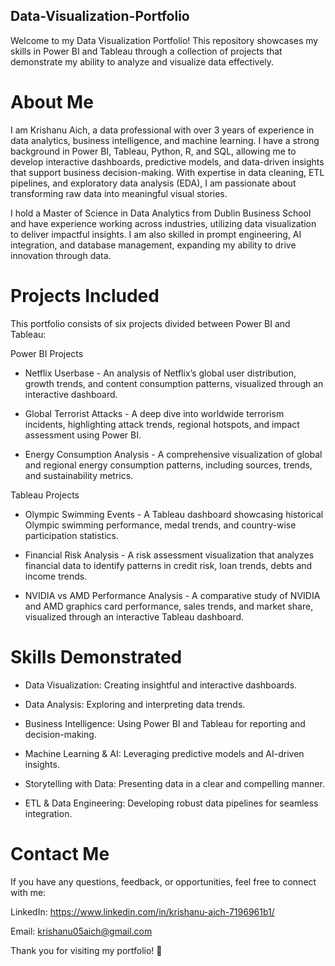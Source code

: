 ## Data-Visualization-Portfolio

Welcome to my Data Visualization Portfolio! This repository showcases my skills in Power BI and Tableau through a collection of projects that demonstrate my ability to analyze and visualize data effectively.

# About Me 

I am Krishanu Aich, a data professional with over 3 years of experience in data analytics, business intelligence, and machine learning. I have a strong background in Power BI, Tableau, Python, R, and SQL, allowing me to develop interactive dashboards, predictive models, and data-driven insights that support business decision-making. With expertise in data cleaning, ETL pipelines, and exploratory data analysis (EDA), I am passionate about transforming raw data into meaningful visual stories.

I hold a Master of Science in Data Analytics from Dublin Business School and have experience working across industries, utilizing data visualization to deliver impactful insights. I am also skilled in prompt engineering, AI integration, and database management, expanding my ability to drive innovation through data.

# Projects Included

This portfolio consists of six projects divided between Power BI and Tableau:

Power BI Projects

* Netflix Userbase - An analysis of Netflix’s global user distribution, growth trends, and content consumption patterns, visualized through an interactive dashboard.

* Global Terrorist Attacks - A deep dive into worldwide terrorism incidents, highlighting attack trends, regional hotspots, and impact assessment using Power BI.

* Energy Consumption Analysis - A comprehensive visualization of global and regional energy consumption patterns, including sources, trends, and sustainability metrics.

Tableau Projects

* Olympic Swimming Events - A Tableau dashboard showcasing historical Olympic swimming performance, medal trends, and country-wise participation statistics.

* Financial Risk Analysis - A risk assessment visualization that analyzes financial data to identify patterns in credit risk, loan trends, debts and income trends.

* NVIDIA vs AMD Performance Analysis - A comparative study of NVIDIA and AMD graphics card performance, sales trends, and market share, visualized through an interactive Tableau dashboard.

# Skills Demonstrated

* Data Visualization: Creating insightful and interactive dashboards.

* Data Analysis: Exploring and interpreting data trends.

* Business Intelligence: Using Power BI and Tableau for reporting and decision-making.

* Machine Learning & AI: Leveraging predictive models and AI-driven insights.

* Storytelling with Data: Presenting data in a clear and compelling manner.

* ETL & Data Engineering: Developing robust data pipelines for seamless integration.


# Contact Me

If you have any questions, feedback, or opportunities, feel free to connect with me:

LinkedIn: https://www.linkedin.com/in/krishanu-aich-7196961b1/

Email: krishanu05aich@gmail.com

Thank you for visiting my portfolio! 🚀

